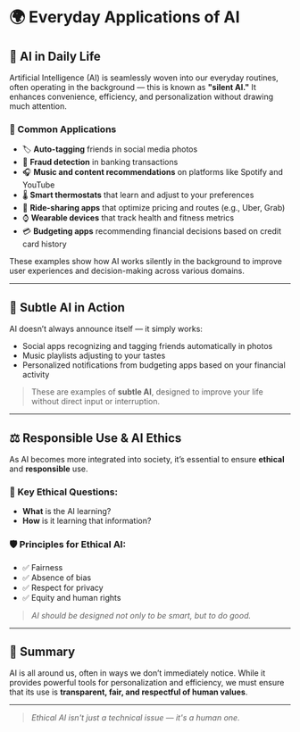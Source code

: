 # 🌍 Everyday Applications of AI

## 🤖 AI in Daily Life

Artificial Intelligence (AI) is seamlessly woven into our everyday routines, often operating in the background — this is known as **"silent AI."** It enhances convenience, efficiency, and personalization without drawing much attention.

### 🔧 Common Applications
- 🏷️ **Auto-tagging** friends in social media photos
- 🏦 **Fraud detection** in banking transactions
- 🎧 **Music and content recommendations** on platforms like Spotify and YouTube
- 🌡️ **Smart thermostats** that learn and adjust to your preferences
- 🚗 **Ride-sharing apps** that optimize pricing and routes (e.g., Uber, Grab)
- ⌚ **Wearable devices** that track health and fitness metrics
- 💳 **Budgeting apps** recommending financial decisions based on credit card history

These examples show how AI works silently in the background to improve user experiences and decision-making across various domains.

---

## 🧭 Subtle AI in Action

AI doesn’t always announce itself — it simply works:
- Social apps recognizing and tagging friends automatically in photos
- Music playlists adjusting to your tastes
- Personalized notifications from budgeting apps based on your financial activity

> These are examples of **subtle AI**, designed to improve your life without direct input or interruption.

---

## ⚖️ Responsible Use & AI Ethics

As AI becomes more integrated into society, it’s essential to ensure **ethical** and **responsible** use.

### 🔑 Key Ethical Questions:
- **What** is the AI learning?
- **How** is it learning that information?

### 🛡️ Principles for Ethical AI:
- ✅ Fairness
- ✅ Absence of bias
- ✅ Respect for privacy
- ✅ Equity and human rights

> _AI should be designed not only to be smart, but to do good._

---

## 📝 Summary

AI is all around us, often in ways we don’t immediately notice. While it provides powerful tools for personalization and efficiency, we must ensure that its use is **transparent, fair, and respectful of human values**.

---

> _Ethical AI isn't just a technical issue — it's a human one._
